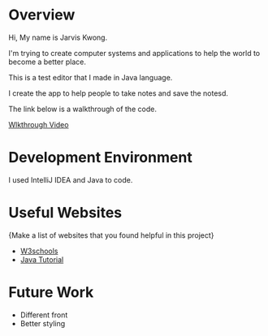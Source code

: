 # Overview

Hi, My name is Jarvis Kwong.

I'm trying to create computer systems and applications to help the world to become a better place.

This is a test editor that I made in Java language.

I create the app to help people to take notes and save the notesd.

The link below is a walkthrough of the code.

[Wlkthrough Video](https://youtu.be/GIgEI-bb8h4)

# Development Environment

I used IntelliJ IDEA and Java to code.

# Useful Websites

{Make a list of websites that you found helpful in this project}

- [W3schools](https://www.w3schools.com/java/)
- [Java Tutorial](https://www.tutorialspoint.com/java/index.htm)

# Future Work

- Different front
- Better styling
